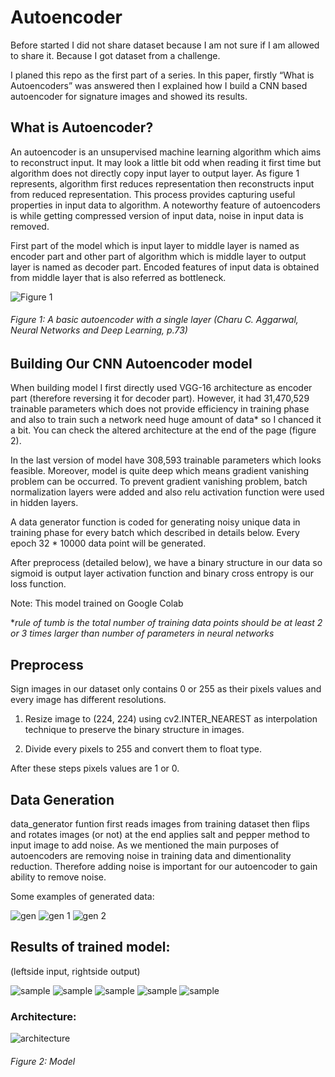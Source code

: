 # Autoencoder
Before started I did not share dataset because I am not sure if I am allowed to share it. Because I got dataset from a challenge. 

I planed this repo as the first part of a series. In this paper, firstly “What is Autoencoders” was answered then I explained how I build a CNN based autoencoder for signature images and showed its results.

## What is Autoencoder?

  An autoencoder is an unsupervised machine learning algorithm which aims to reconstruct input. It may look a little bit odd when reading it first time but algorithm does not directly copy input layer to output layer. As figure 1 represents, algorithm first reduces representation then reconstructs input from reduced representation. This process provides capturing useful properties in input data to algorithm. A noteworthy feature of autoencoders is while getting compressed version of input data, noise in input data is removed.

  First part of the model which is input layer to middle layer is named as encoder part and other part of algorithm which is middle layer to output layer is named  as decoder part. Encoded features of input data is obtained from middle layer that is also referred as bottleneck.

![Figure 1](https://github.com/muhammetbozkurt/Autoencoder/blob/master/autoencoder_rep.png)
###### *Figure 1: A basic autoencoder with a single layer (Charu C. Aggarwal, Neural Networks and Deep Learning, p.73)*


## Building Our CNN Autoencoder model

  When building model I first directly used VGG-16 architecture as encoder part (therefore reversing it for decoder part). However, it had 31,470,529 trainable parameters which does not provide efficiency in training phase and also to train such a network need huge amount of data* so I chanced it a bit. You can check the altered architecture at the end of the page (figure 2). 
  
  In the last version of model have 308,593  trainable parameters which looks feasible. Moreover, model is quite deep which means gradient vanishing problem can be occurred. To prevent gradient vanishing problem, batch normalization layers were added and also relu activation function were used in hidden layers. 

  A data generator function is coded for generating noisy unique data in training phase for every batch which described in details below. Every epoch 32 * 10000 data point will be generated.

  After preprocess (detailed below), we have a binary structure in our data so sigmoid is output layer activation function and binary cross entropy is our loss function.

Note: This model trained on Google Colab

**rule of tumb is the total number of training data points should be at least 2 or 3 times larger than number of parameters in neural networks*

## Preprocess

Sign images in our dataset only contains 0 or 255 as their pixels  values and every image has  different resolutions.

1. Resize image to (224, 224) using cv2.INTER_NEAREST as interpolation technique to preserve the binary structure in images.

2. Divide every pixels to 255 and convert them to float type.

After these steps pixels values are 1 or 0.

## Data Generation

data_generator funtion first reads images from training dataset then flips and rotates images (or not) at the end applies salt and pepper method to input image to add noise. As we mentioned the main purposes of autoencoders are removing noise in training data and dimentionality reduction. Therefore adding noise is important for our autoencoder to gain ability to remove noise.  

Some examples of generated data:

![gen](https://github.com/muhammetbozkurt/Autoencoder/blob/master/gen1.png)
![gen 1](https://github.com/muhammetbozkurt/Autoencoder/blob/master/gen2.png)
![gen 2](https://github.com/muhammetbozkurt/Autoencoder/blob/master/gen3.png)

## Results of trained model:

(leftside input, rightside output)


![sample](https://github.com/muhammetbozkurt/Autoencoder/blob/master/sample1.png)
![sample](https://github.com/muhammetbozkurt/Autoencoder/blob/master/sample2.png)
![sample](https://github.com/muhammetbozkurt/Autoencoder/blob/master/sample3.png)
![sample](https://github.com/muhammetbozkurt/Autoencoder/blob/master/sample4.png)
![sample](https://github.com/muhammetbozkurt/Autoencoder/blob/master/sample.png)
 
 
 
 ### Architecture:
 
 ![architecture](https://github.com/muhammetbozkurt/Autoencoder/blob/master/model_plot.png)
 ###### *Figure 2:  Model*
